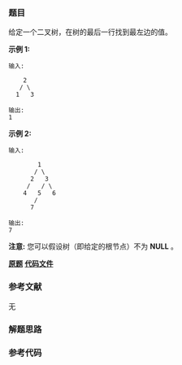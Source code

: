 ### 题目
给定一个二叉树，在树的最后一行找到最左边的值。

**示例 1:**

    
    
    输入:
    
        2
       / \
      1   3
    
    输出:
    1
    



**示例 2:**

    
    
    输入:
    
            1
           / \
          2   3
         /   / \
        4   5   6
           /
          7
    
    输出:
    7
    



**注意:** 您可以假设树（即给定的根节点）不为 **NULL** 。

 **[原题](https://leetcode-cn.com/problems/find-bottom-left-tree-value/)**    **[代码文件]()**


### 参考文献
无

### 解题思路




### 参考代码

```go


```




